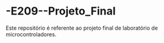 # -E209--Projeto_Final
Este repositório é referente ao projeto final de laboratório de microcontroladores.
